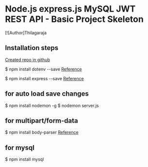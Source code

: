 # Node.js express.js MySQL JWT REST API - Basic Project Skeleton

[![Author]Thilagaraja


## Installation steps

[Created repo in github](https://github.com/thilakace/node-js-mysql-basic) 

$ npm install dotenv --save  [Reference](https://www.npmjs.com/package/dotenv)

$ npm install express --save   [Reference](https://expressjs.com/)

## for auto load save changes
$ npm install nodemon -g
$ nodemon server.js

## for multipart/form-data
$ npm install body-parser [Reference](https://www.npmjs.com/package/body-parser)

## for mysql
$ npm install mysql